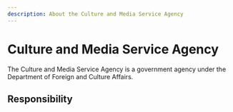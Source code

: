 ```yaml
---
description: About the Culture and Media Service Agency
---
```


# Culture and Media Service Agency

The Culture and Media Service Agency is a government agency under the Department of Foreign and Culture Affairs.

## Responsibility
